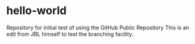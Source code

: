 # hello-world
Repository for initial test of using the GitHub Public Repository
This is an edit from JBL himself to test the branching facility.
